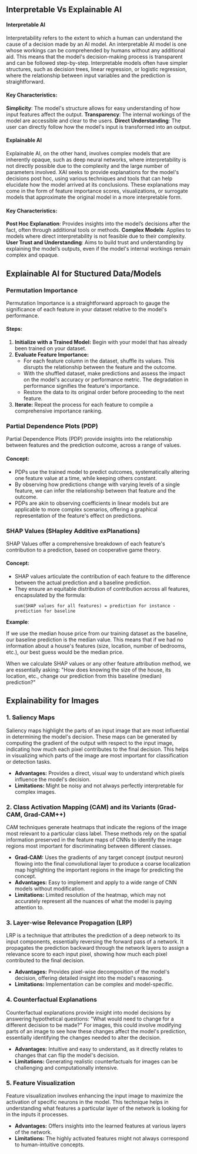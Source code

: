 ## Interpretable Vs Explainable AI

#### Interpretable AI
Interpretability refers to the extent to which a human can understand the cause of a decision made by an AI model. An interpretable AI model is one whose workings can be comprehended by humans without any additional aid. This means that the model's decision-making process is transparent and can be followed step-by-step. Interpretable models often have simpler structures, such as decision trees, linear regression, or logistic regression, where the relationship between input variables and the prediction is straightforward.

#### Key Characteristics:

**Simplicity**: The model's structure allows for easy understanding of how input features affect the output.
**Transparency**: The internal workings of the model are accessible and clear to the users.
**Direct Understanding**: The user can directly follow how the model's input is transformed into an output.

#### Explainable AI

Explainable AI, on the other hand, involves complex models that are inherently opaque, such as deep neural networks, where interpretability is not directly possible due to the complexity and the large number of parameters involved. XAI seeks to provide explanations for the model's decisions post hoc, using various techniques and tools that can help elucidate how the model arrived at its conclusions. These explanations may come in the form of feature importance scores, visualizations, or surrogate models that approximate the original model in a more interpretable form.

#### Key Characteristics:

**Post Hoc Explanation**: Provides insights into the model’s decisions after the fact, often through additional tools or methods.
**Complex Models**: Applies to models where direct interpretability is not feasible due to their complexity.
**User Trust and Understanding**: Aims to build trust and understanding by explaining the model’s outputs, even if the model's internal workings remain complex and opaque.




## Explainable AI for Stuctured Data/Models

### Permutation Importance

Permutation Importance is a straightforward approach to gauge the significance of each feature in your dataset relative to the model's performance.

#### Steps:

1. **Initialize with a Trained Model:** Begin with your model that has already been trained on your dataset.
2. **Evaluate Feature Importance:**
   - For each feature column in the dataset, shuffle its values. This disrupts the relationship between the feature and the outcome.
   - With the shuffled dataset, make predictions and assess the impact on the model's accuracy or performance metric. The degradation in performance signifies the feature's importance.
   - Restore the data to its original order before proceeding to the next feature.
3. **Iterate:** Repeat the process for each feature to compile a comprehensive importance ranking.

### Partial Dependence Plots (PDP)

Partial Dependence Plots (PDP) provide insights into the relationship between features and the prediction outcome, across a range of values.

#### Concept:

- PDPs use the trained model to predict outcomes, systematically altering one feature value at a time, while keeping others constant.
- By observing how predictions change with varying levels of a single feature, we can infer the relationship between that feature and the outcome.
- PDPs are akin to observing coefficients in linear models but are applicable to more complex scenarios, offering a graphical representation of the feature's effect on predictions.

### SHAP Values (SHapley Additive exPlanations)

SHAP Values offer a comprehensive breakdown of each feature's contribution to a prediction, based on cooperative game theory.

#### Concept:

- SHAP values articulate the contribution of each feature to the difference between the actual prediction and a baseline prediction.
- They ensure an equitable distribution of contribution across all features, encapsulated by the formula:
  ```
  sum(SHAP values for all features) = prediction for instance - prediction for baseline
  ```
**Example**:

If we use the median house price from our training dataset as the baseline, our baseline prediction is the median value. This means that if we had no information about a house's features (size, location, number of bedrooms, etc.), our best guess would be the median price.

When we calculate SHAP values or any other feature attribution method, we are essentially asking: "How does knowing the size of the house, its location, etc., change our prediction from this baseline (median) prediction?"



## Explainability for Images

### 1. Saliency Maps

Saliency maps highlight the parts of an input image that are most influential in determining the model's decision. These maps can be generated by computing the gradient of the output with respect to the input image, indicating how much each pixel contributes to the final decision. This helps in visualizing which parts of the image are most important for classification or detection tasks.

- **Advantages:** Provides a direct, visual way to understand which pixels influence the model's decision.
- **Limitations:** Might be noisy and not always perfectly interpretable for complex images.

### 2. Class Activation Mapping (CAM) and its Variants (Grad-CAM, Grad-CAM++)

CAM techniques generate heatmaps that indicate the regions of the image most relevant to a particular class label. These methods rely on the spatial information preserved in the feature maps of CNNs to identify the image regions most important for discriminating between different classes.

- **Grad-CAM:** Uses the gradients of any target concept (output neuron) flowing into the final convolutional layer to produce a coarse localization map highlighting the important regions in the image for predicting the concept.
- **Advantages:** Easy to implement and apply to a wide range of CNN models without modification.
- **Limitations:** Limited resolution of the heatmap, which may not accurately represent all the nuances of what the model is paying attention to.

### 3. Layer-wise Relevance Propagation (LRP)

LRP is a technique that attributes the prediction of a deep network to its input components, essentially reversing the forward pass of a network. It propagates the prediction backward through the network layers to assign a relevance score to each input pixel, showing how much each pixel contributed to the final decision.

- **Advantages:** Provides pixel-wise decomposition of the model's decision, offering detailed insight into the model's reasoning.
- **Limitations:** Implementation can be complex and model-specific.

### 4. Counterfactual Explanations

Counterfactual explanations provide insight into model decisions by answering hypothetical questions: "What would need to change for a different decision to be made?" For images, this could involve modifying parts of an image to see how these changes affect the model's prediction, essentially identifying the changes needed to alter the decision.

- **Advantages:** Intuitive and easy to understand, as it directly relates to changes that can flip the model's decision.
- **Limitations:** Generating realistic counterfactuals for images can be challenging and computationally intensive.

### 5. Feature Visualization

Feature visualization involves enhancing the input image to maximize the activation of specific neurons in the model. This technique helps in understanding what features a particular layer of the network is looking for in the inputs it processes.

- **Advantages:** Offers insights into the learned features at various layers of the network.
- **Limitations:** The highly activated features might not always correspond to human-intuitive concepts.




  






